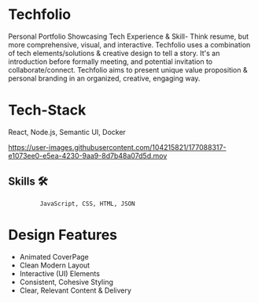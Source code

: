 # Techfolio
Personal Portfolio Showcasing Tech Experience &amp; Skill-
Think resume, but more comprehensive, visual, and interactive. 
Techfolio uses a combination of tech elements/solutions & creative design to tell a story. It's an introduction before formally meeting, and potential invitation to collaborate/connect.
Techfolio aims to present unique value proposition & personal branding in an organized, creative, engaging way.

# Tech-Stack
React, Node.js, Semantic UI, Docker 

 
https://user-images.githubusercontent.com/104215821/177088317-e1073ee0-e5ea-4230-9aa9-8d7b48a07d5d.mov


## Skills 🛠
             JavaScript, CSS, HTML, JSON

# Design Features
 * Animated CoverPage            
 * Clean Modern Layout            
 * Interactive (UI) Elements
 * Consistent, Cohesive Styling
 * Clear, Relevant Content & Delivery

